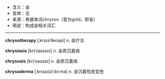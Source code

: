 - <span class="definition">含义：金</span>
- <span class="definition">变体：无</span>
- <span class="definition">来源：希腊单词chrysos（意为gold，即金）</span>
- <span class="definition">用途：构成金相关词汇</span>

---

<span class="vocabulary">**chrysotherapy**</span> [ˌkrɪsəˈθerəpi] n. 金疗法

<span class="vocabulary">**chrysiasis**</span> [krɪˈsaɪəsɪs] n. 金质沉着病

<span class="vocabulary">**chrysosis**</span> [krɪˈsəʊsɪs] n. 金质沉着病

<span class="vocabulary">**chrysoderma**</span> [ˌkrɪsə(ʊ)ˈdɜːmə] n. 金沉着性皮变色

